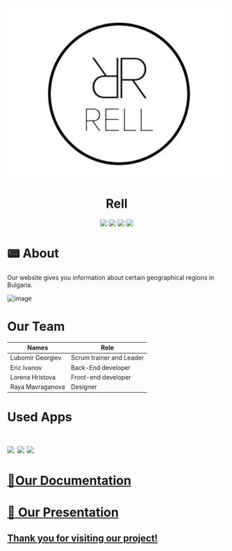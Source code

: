 <p align = "center">
  <img src = "logo.png" alt = "logo">
  </p>
   <h1 align = "center"> Rell </h1>
  <p align = "center">
   <img src = "https://img.shields.io/github/languages/count/LRGeorgiev/Rell?style=flat-square">
   <img src = "https://img.shields.io/github/contributors/LRGeorgiev/Rell?style=flat-square">
   <img src = "https://img.shields.io/github/repo-size/LRGeorgiev/Rell?style=flat-square">
   <img src = "https://img.shields.io/github/last-commit/LRGeorgiev/Rell?style=flat-square">
  </p>
  
  <h1> 📟 About  </h1>
  <p>
    Our website gives you information about certain geographical regions in Bulgaria.
  
   ![image](https://user-images.githubusercontent.com/86322070/159160574-417c27b0-8149-4c72-80c3-08d26fe85aab.png)
  
  </p>
  
  <h1>Our Team </h1>

| Names  | Role |
| ------------- | ------------- |
| Lubomir Georgiev  | Scrum trainer and Leader  |
| Eric Ivanov   | Back-End developer  |
| Lorena Hristova  | Front-end developer  |
| Raya Mavraganova  | Designer |

<h1> Used Apps <h1>
  <p>
    <img src="https://img.icons8.com/color/48/000000/discord-logo.png"/> <img src="https://img.icons8.com/fluency/48/000000/sublime-text.png"/> <img src="https://img.icons8.com/color/48/000000/visual-studio-code-2019.png"/>
  </p>
  <h1><a href = "https://codingburgas-my.sharepoint.com/:w:/g/personal/lrgeorgiev20_codingburgas_bg/EbYEXsj6mAFEiZdU7y8ToKEByRKxqQUVpfSfBvVjbn0Tdw?e=2o2Ifb">📃Our Documentation</h1>
<h1><a href = "https://codingburgas-my.sharepoint.com/:p:/g/personal/lrgeorgiev20_codingburgas_bg/EUV4o67yy7tGpTDGjLjLXNkBmic0fqgu_3zI6oZPpliLFw?e=kdOBXA">📃 Our Presentation</h1>
  
  
## Thank you for visiting our project!
    
